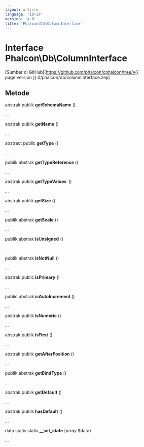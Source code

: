 ```yaml
---
layout: article
language: 'id-id'
version: '4.0'
title: 'Phalcon\Db\ColumnInterface'
---
```

# Interface **Phalcon\Db\ColumnInterface**

[Sumber di GitHub](https://github.com/phalcon/cphalcon/tree/v{{ page.version }}.0/phalcon/db/columninterface.zep)

## Metode

abstrak publik **getSchemaName** ()

...

abstrak publik **getName** ()

...

abstract public **getType** ()

...

publik abstrak **getTypeReference** ()

...

abstrak publik **getTypeValues ​** ()

...

abstrak publik **getSize** ()

...

publik abstrak **getScale** ()

...

publik abstrak **isUnsigned** ()

...

publik abstrak **isNotNull** ()

...

abstrak public **isPrimary** ()

...

public abstrak **isAutoIncrement** ()

...

abstrak publik **isNumeric** ()

...

abstrak publik **isFirst** ()

...

abstrak publik **getAfterPosition** ()

...

publik abstrak **getBindType** ()

...

abstrak publik **getDefault** ()

...

abstrak publik **hasDefault** ()

...

data statis statis **__set_state** (*array* $data)

...